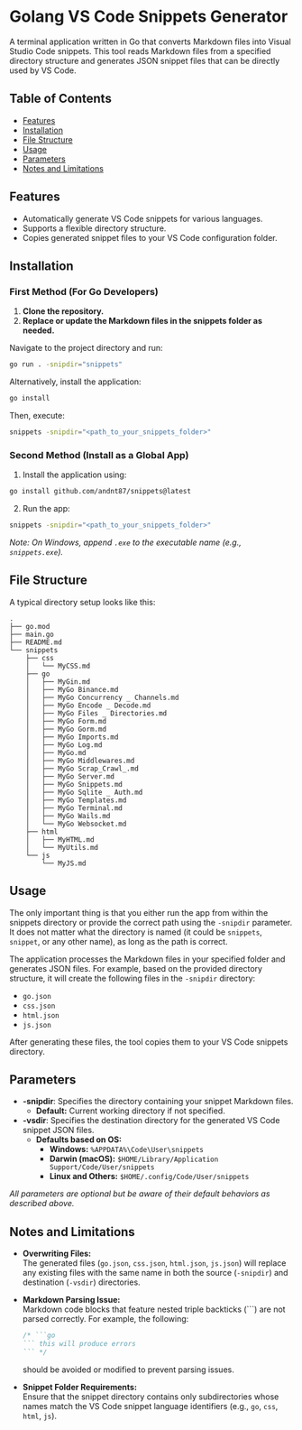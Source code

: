 # Golang VS Code Snippets Generator

A terminal application written in Go that converts Markdown files into Visual Studio Code snippets. This tool reads Markdown files from a specified directory structure and generates JSON snippet files that can be directly used by VS Code.

## Table of Contents

- [Features](#features)
- [Installation](#installation)
- [File Structure](#file-structure)
- [Usage](#usage)
- [Parameters](#parameters)
- [Notes and Limitations](#notes-and-limitations)

## Features

- Automatically generate VS Code snippets for various languages.
- Supports a flexible directory structure.
- Copies generated snippet files to your VS Code configuration folder.

## Installation

### First Method (For Go Developers)

1. **Clone the repository.**
2. **Replace or update the Markdown files in the snippets folder as needed.**

Navigate to the project directory and run:
```sh
go run . -snipdir="snippets"
```

Alternatively, install the application:
```sh
go install
```

Then, execute:
```sh
snippets -snipdir="<path_to_your_snippets_folder>"
```

### Second Method (Install as a Global App)

1. Install the application using:
```sh
go install github.com/andnt87/snippets@latest
```
2. Run the app:
```sh
snippets -snipdir="<path_to_your_snippets_folder>"
```

*Note: On Windows, append `.exe` to the executable name (e.g., `snippets.exe`).*

## File Structure

A typical directory setup looks like this:

```
.
├── go.mod
├── main.go
├── README.md
└── snippets
    ├── css
    │   └── MyCSS.md
    ├── go
    │   ├── MyGin.md
    │   ├── MyGo Binance.md
    │   ├── MyGo Concurrency _ Channels.md
    │   ├── MyGo Encode _ Decode.md
    │   ├── MyGo Files _ Directories.md
    │   ├── MyGo Form.md
    │   ├── MyGo Gorm.md
    │   ├── MyGo Imports.md
    │   ├── MyGo Log.md
    │   ├── MyGo.md
    │   ├── MyGo Middlewares.md
    │   ├── MyGo Scrap_Crawl_.md
    │   ├── MyGo Server.md
    │   ├── MyGo Snippets.md
    │   ├── MyGo Sqlite _ Auth.md
    │   ├── MyGo Templates.md
    │   ├── MyGo Terminal.md
    │   ├── MyGo Wails.md
    │   └── MyGo Websocket.md
    ├── html
    │   ├── MyHTML.md
    │   └── MyUtils.md
    └── js
        └── MyJS.md
```

## Usage

The only important thing is that you either run the app from within the snippets directory or provide the correct path using the `-snipdir` parameter. It does not matter what the directory is named (it could be `snippets`, `snippet`, or any other name), as long as the path is correct.

The application processes the Markdown files in your specified folder and generates JSON files. For example, based on the provided directory structure, it will create the following files in the `-snipdir` directory:
- `go.json`
- `css.json`
- `html.json`
- `js.json`

After generating these files, the tool copies them to your VS Code snippets directory.


## Parameters

- **-snipdir**: Specifies the directory containing your snippet Markdown files.  
  - **Default:** Current working directory if not specified.
- **-vsdir**: Specifies the destination directory for the generated VS Code snippet JSON files.
  - **Defaults based on OS:**
    - **Windows:** `%APPDATA%\Code\User\snippets`
    - **Darwin (macOS):** `$HOME/Library/Application Support/Code/User/snippets`
    - **Linux and Others:** `$HOME/.config/Code/User/snippets`

*All parameters are optional but be aware of their default behaviors as described above.*

## Notes and Limitations

- **Overwriting Files:**  
  The generated files (`go.json`, `css.json`, `html.json`, `js.json`) will replace any existing files with the same name in both the source (`-snipdir`) and destination (`-vsdir`) directories.

- **Markdown Parsing Issue:**  
  Markdown code blocks that feature nested triple backticks (```) are not parsed correctly. For example, the following:
  ```go
  /* ```go
  ``` this will produce errors
  ``` */
  ```
  should be avoided or modified to prevent parsing issues.

- **Snippet Folder Requirements:**  
  Ensure that the snippet directory contains only subdirectories whose names match the VS Code snippet language identifiers (e.g., `go`, `css`, `html`, `js`).